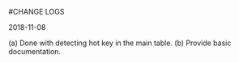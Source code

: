 #CHANGE LOGS

2018-11-08

(a) Done with detecting hot key in the main table. 
(b) Provide basic documentation.
